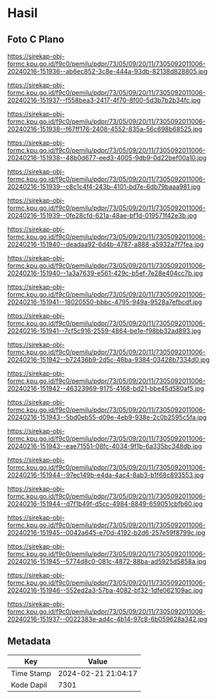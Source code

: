# Hasil

## Foto C Plano

https://sirekap-obj-formc.kpu.go.id/f9c0/pemilu/pdpr/73/05/09/20/11/7305092011006-20240216-151936--ab6ec852-3c8e-444a-93db-82138d828805.jpg

https://sirekap-obj-formc.kpu.go.id/f9c0/pemilu/pdpr/73/05/09/20/11/7305092011006-20240216-151937--f558bea3-2417-4f70-8f00-5d3b7b2b34fc.jpg

https://sirekap-obj-formc.kpu.go.id/f9c0/pemilu/pdpr/73/05/09/20/11/7305092011006-20240216-151938--f67ff176-2408-4552-835a-56c698b68525.jpg

https://sirekap-obj-formc.kpu.go.id/f9c0/pemilu/pdpr/73/05/09/20/11/7305092011006-20240216-151938--48b0d677-eed3-4005-9db9-0d22bef00a10.jpg

https://sirekap-obj-formc.kpu.go.id/f9c0/pemilu/pdpr/73/05/09/20/11/7305092011006-20240216-151939--c8c1c4f4-243b-4101-bd7e-6db79baaa981.jpg

https://sirekap-obj-formc.kpu.go.id/f9c0/pemilu/pdpr/73/05/09/20/11/7305092011006-20240216-151939--0fe28cfd-621a-48ae-bf1d-019571f42e3b.jpg

https://sirekap-obj-formc.kpu.go.id/f9c0/pemilu/pdpr/73/05/09/20/11/7305092011006-20240216-151940--deadaa92-6d4b-4787-a888-a5932a7f7fea.jpg

https://sirekap-obj-formc.kpu.go.id/f9c0/pemilu/pdpr/73/05/09/20/11/7305092011006-20240216-151940--1a3a7639-e561-429c-b5ef-7e28e404cc7b.jpg

https://sirekap-obj-formc.kpu.go.id/f9c0/pemilu/pdpr/73/05/09/20/11/7305092011006-20240216-151941--18020550-bbbc-4795-949a-9528a7efbcdf.jpg

https://sirekap-obj-formc.kpu.go.id/f9c0/pemilu/pdpr/73/05/09/20/11/7305092011006-20240216-151941--7cf5c916-2559-4864-be1e-f98bb32ad893.jpg

https://sirekap-obj-formc.kpu.go.id/f9c0/pemilu/pdpr/73/05/09/20/11/7305092011006-20240216-151942--b72436b9-2d5c-46ba-9384-03428b7334d0.jpg

https://sirekap-obj-formc.kpu.go.id/f9c0/pemilu/pdpr/73/05/09/20/11/7305092011006-20240216-151942--46323969-9175-4168-bd21-bbe45d580af5.jpg

https://sirekap-obj-formc.kpu.go.id/f9c0/pemilu/pdpr/73/05/09/20/11/7305092011006-20240216-151943--5bd0eb55-d09e-4eb9-938e-2c0b2595c5fa.jpg

https://sirekap-obj-formc.kpu.go.id/f9c0/pemilu/pdpr/73/05/09/20/11/7305092011006-20240216-151943--eae71551-08fc-4034-9f1b-6a335bc348db.jpg

https://sirekap-obj-formc.kpu.go.id/f9c0/pemilu/pdpr/73/05/09/20/11/7305092011006-20240216-151944--97ec149b-e4da-4ac4-8ab3-b1f68c893553.jpg

https://sirekap-obj-formc.kpu.go.id/f9c0/pemilu/pdpr/73/05/09/20/11/7305092011006-20240216-151944--d7f1b49f-d5cc-4984-8849-659051cbfb60.jpg

https://sirekap-obj-formc.kpu.go.id/f9c0/pemilu/pdpr/73/05/09/20/11/7305092011006-20240216-151945--0042a645-e70d-4192-b2d6-257e59f8799c.jpg

https://sirekap-obj-formc.kpu.go.id/f9c0/pemilu/pdpr/73/05/09/20/11/7305092011006-20240216-151945--5774d8c0-081c-4872-88ba-ad5925d5858a.jpg

https://sirekap-obj-formc.kpu.go.id/f9c0/pemilu/pdpr/73/05/09/20/11/7305092011006-20240216-151946--552ed2a3-57ba-4082-bf32-1dfe062109ac.jpg

https://sirekap-obj-formc.kpu.go.id/f9c0/pemilu/pdpr/73/05/09/20/11/7305092011006-20240216-151937--0022383e-ad4c-4b14-97c8-6b059628a342.jpg


## Metadata

| Key        | Value               |
| ---------- | ------------------- |
| Time Stamp | 2024-02-21 21:04:17 |
| Kode Dapil | 7301                |



